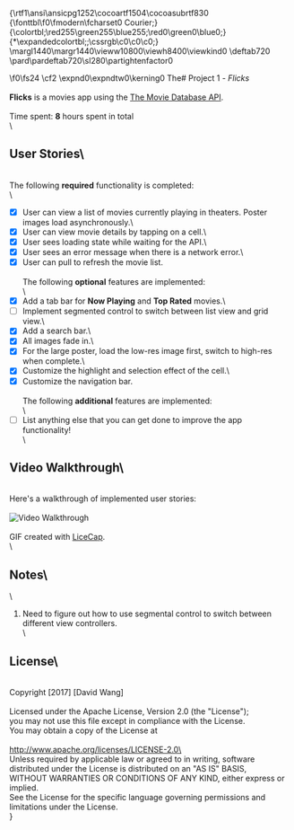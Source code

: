 {\rtf1\ansi\ansicpg1252\cocoartf1504\cocoasubrtf830
{\fonttbl\f0\fmodern\fcharset0 Courier;}
{\colortbl;\red255\green255\blue255;\red0\green0\blue0;}
{\*\expandedcolortbl;;\cssrgb\c0\c0\c0;}
\margl1440\margr1440\vieww10800\viewh8400\viewkind0
\deftab720
\pard\pardeftab720\sl280\partightenfactor0

\f0\fs24 \cf2 \expnd0\expndtw0\kerning0
The# Project 1 - *Flicks*\
\
**Flicks** is a movies app using the [The Movie Database API](http://docs.themoviedb.apiary.io/#).\
\
Time spent: **8** hours spent in total\
\
## User Stories\
\
The following **required** functionality is completed:\
\
- [X] User can view a list of movies currently playing in theaters. Poster images load asynchronously.\
- [X] User can view movie details by tapping on a cell.\
- [X] User sees loading state while waiting for the API.\
- [X] User sees an error message when there is a network error.\
- [X] User can pull to refresh the movie list.\
\
The following **optional** features are implemented:\
\
- [X] Add a tab bar for **Now Playing** and **Top Rated** movies.\
- [ ] Implement segmented control to switch between list view and grid view.\
- [X] Add a search bar.\
- [X] All images fade in.\
- [X] For the large poster, load the low-res image first, switch to high-res when complete.\
- [X] Customize the highlight and selection effect of the cell.\
- [X] Customize the navigation bar.\
\
The following **additional** features are implemented:\
\
- [ ] List anything else that you can get done to improve the app functionality!\
\
## Video Walkthrough\
\
Here's a walkthrough of implemented user stories:\
\
<img src='https://i.imgur.com/hZIT8Eh.gif' title='Video Walkthrough' width='' alt='Video Walkthrough' />\
\
GIF created with [LiceCap](http://www.cockos.com/licecap/).\
\
## Notes\
\
1. Need to figure out how to use segmental control to switch between different view controllers.\
\
## License\
\
    Copyright [2017] [David Wang]\
\
    Licensed under the Apache License, Version 2.0 (the "License");\
    you may not use this file except in compliance with the License.\
    You may obtain a copy of the License at\
\
        http://www.apache.org/licenses/LICENSE-2.0\
\
    Unless required by applicable law or agreed to in writing, software\
    distributed under the License is distributed on an "AS IS" BASIS,\
    WITHOUT WARRANTIES OR CONDITIONS OF ANY KIND, either express or implied.\
    See the License for the specific language governing permissions and\
    limitations under the License.\
}